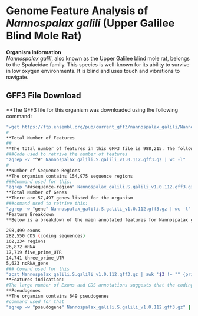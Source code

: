 # Genome Feature Analysis of *Nannospalax galili* (Upper Galilee Blind Mole Rat)

**Organism Information**  
*Nannospalax galili*, also known as the Upper Galilee blind mole rat, belongs to the Spalacidae family. This species is well-known for its ability to survive in low oxygen environments. It is blind and uses touch and vibrations to navigate.

## GFF3 File Download
**The GFF3 file for this organism was downloaded using the following command:
```bash
"wget https://ftp.ensembl.org/pub/current_gff3/nannospalax_galili/Nannospalax_galili.S.galili_v1.0.112.gff3.gz"
#
**Total Number of Features
##
**The total number of features in this GFF3 file is 988,215. The following command was used to generate this number:
###Code used to retrive the number of features 
"zgrep -v "^#" Nannospalax_galili.S.galili_v1.0.112.gff3.gz | wc -l"
#
**Number of Sequence Regions
**The organism contains 154,975 sequence regions
###Command used for this:
"zgrep "##sequence-region" Nannospalax_galili.S.galili_v1.0.112.gff3.gz | wc -l"
**Total Number of Genes
**There are 57,497 genes listed for the organism
###comand used to retrive this:
"zgrep -w "gene" Nannospalax_galili.S.galili_v1.0.112.gff3.gz | wc -l"
*Feature Breakdown
**Below is a breakdown of the main annotated features for Nannospalax galili:

298,499 exons
282,550 CDS (coding sequences)
162,234 regions
26,872 mRNA
17,719 five_prime_UTR
14,741 three_prime_UTR
5,623 ncRNA_gene
### Comand used for this
"zcat Nannospalax_galili.S.galili_v1.0.112.gff3.gz | awk '$3 != "" {print $3}' | sort | uniq -c | sort -nr | head -10"
**Features indication:
#The large number of Exons and CDS annotations suggests that the coding region of the genome is well characterized. However, it has also have a number of ncRNA which indicates that it might be under annotated. It also does have some general biological regions. Considering everything it could be said the organism is well annotated but might under annotated in some regions.
**Pseudogenes
**The organism contains 649 pseudogenes
#command used for that
"zgrep -w "pseudogene" Nannospalax_galili.S.galili_v1.0.112.gff3.gz" | wc -l"
